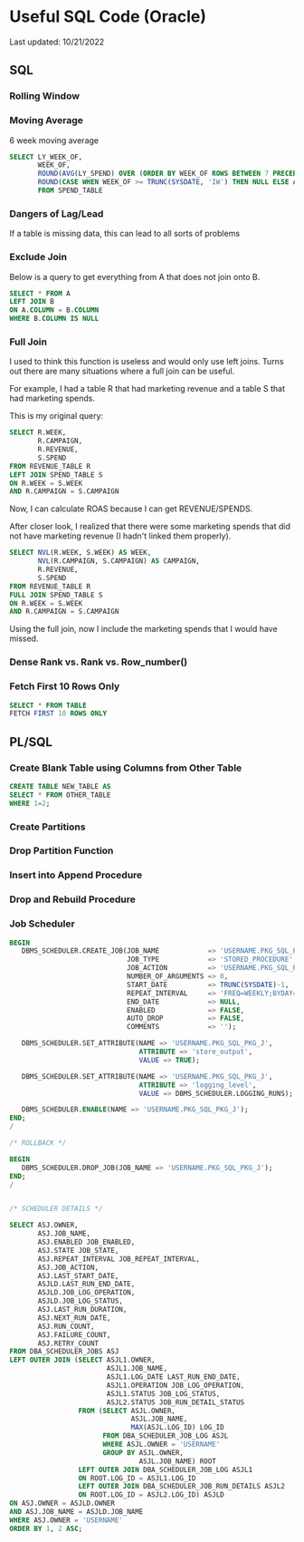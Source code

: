# Useful SQL Code (Oracle)

Last updated: 10/21/2022

## SQL

### Rolling Window

### Moving Average

6 week moving average
``` sql
SELECT LY_WEEK_OF,
       WEEK_OF,
       ROUND(AVG(LY_SPEND) OVER (ORDER BY WEEK_OF ROWS BETWEEN 7 PRECEDING AND CURRENT ROW), 0) LY_SPEND,
       ROUND(CASE WHEN WEEK_OF >= TRUNC(SYSDATE, 'IW') THEN NULL ELSE AVG(SPEND) OVER (ORDER BY WEEK_OF ROWS BETWEEN 7 PRECEDING AND CURRENT ROW) END, 0) SPEND
       FROM SPEND_TABLE


```
### Dangers of Lag/Lead

If a table is missing data, this can lead to all sorts of problems

### Exclude Join

Below is a query to get everything from A that does not join onto B.

```sql
SELECT * FROM A
LEFT JOIN B
ON A.COLUMN = B.COLUMN
WHERE B.COLUMN IS NULL
```

### Full Join

I used to think this function is useless and would only use left joins. Turns out there are many situations where a full join can be useful.

For example, I had a table R that had marketing revenue and a table S that had marketing spends. 

This is my original query:

```sql
SELECT R.WEEK,
       R.CAMPAIGN,
       R.REVENUE,
       S.SPEND
FROM REVENUE_TABLE R
LEFT JOIN SPEND_TABLE S
ON R.WEEK = S.WEEK
AND R.CAMPAIGN = S.CAMPAIGN
```

Now, I can calculate ROAS because I can get REVENUE/SPENDS.

After closer look, I realized that there were some marketing spends that did not have marketing revenue (I hadn't linked them properly).

```sql
SELECT NVL(R.WEEK, S.WEEK) AS WEEK,
       NVL(R.CAMPAIGN, S.CAMPAIGN) AS CAMPAIGN,
       R.REVENUE,
       S.SPEND
FROM REVENUE_TABLE R
FULL JOIN SPEND_TABLE S
ON R.WEEK = S.WEEK
AND R.CAMPAIGN = S.CAMPAIGN
```

Using the full join, now I include the marketing spends that I would have missed.

### Dense Rank vs. Rank vs. Row_number()

### Fetch First 10 Rows Only

```sql
SELECT * FROM TABLE
FETCH FIRST 10 ROWS ONLY
```

## PL/SQL

### Create Blank Table using Columns from Other Table
```sql
CREATE TABLE NEW_TABLE AS
SELECT * FROM OTHER_TABLE
WHERE 1=2;

```

### Create Partitions

### Drop Partition Function

### Insert into Append Procedure

### Drop and Rebuild Procedure

### Job Scheduler

``` sql
BEGIN
   DBMS_SCHEDULER.CREATE_JOB(JOB_NAME            => 'USERNAME.PKG_SQL_PKG_J',
                             JOB_TYPE            => 'STORED_PROCEDURE',
                             JOB_ACTION          => 'USERNAME.PKG_SQL_PKG.LOAD_TABLES',
                             NUMBER_OF_ARGUMENTS => 0,
                             START_DATE          => TRUNC(SYSDATE)-1,
                             REPEAT_INTERVAL     => 'FREQ=WEEKLY;BYDAY=TUE;BYHOUR=11',
                             END_DATE            => NULL,
                             ENABLED             => FALSE,
                             AUTO_DROP           => FALSE,
                             COMMENTS            => '');

   DBMS_SCHEDULER.SET_ATTRIBUTE(NAME => 'USERNAME.PKG_SQL_PKG_J',
                                ATTRIBUTE => 'store_output',
                                VALUE => TRUE);

   DBMS_SCHEDULER.SET_ATTRIBUTE(NAME => 'USERNAME.PKG_SQL_PKG_J',
                                ATTRIBUTE => 'logging_level',
                                VALUE => DBMS_SCHEDULER.LOGGING_RUNS);

   DBMS_SCHEDULER.ENABLE(NAME => 'USERNAME.PKG_SQL_PKG_J');
END;
/

/* ROLLBACK */

BEGIN
   DBMS_SCHEDULER.DROP_JOB(JOB_NAME => 'USERNAME.PKG_SQL_PKG_J');
END;
/


/* SCHEDULER DETAILS */

SELECT ASJ.OWNER,
       ASJ.JOB_NAME,
       ASJ.ENABLED JOB_ENABLED,
       ASJ.STATE JOB_STATE,
       ASJ.REPEAT_INTERVAL JOB_REPEAT_INTERVAL,
       ASJ.JOB_ACTION,
       ASJ.LAST_START_DATE,
       ASJLD.LAST_RUN_END_DATE,
       ASJLD.JOB_LOG_OPERATION,
       ASJLD.JOB_LOG_STATUS,
       ASJ.LAST_RUN_DURATION,
       ASJ.NEXT_RUN_DATE,
       ASJ.RUN_COUNT,
       ASJ.FAILURE_COUNT,
       ASJ.RETRY_COUNT
FROM DBA_SCHEDULER_JOBS ASJ
LEFT OUTER JOIN (SELECT ASJL1.OWNER,
                        ASJL1.JOB_NAME,
                        ASJL1.LOG_DATE LAST_RUN_END_DATE,
                        ASJL1.OPERATION JOB_LOG_OPERATION,
                        ASJL1.STATUS JOB_LOG_STATUS,
                        ASJL2.STATUS JOB_RUN_DETAIL_STATUS
                 FROM (SELECT ASJL.OWNER,
                              ASJL.JOB_NAME,
                              MAX(ASJL.LOG_ID) LOG_ID
                       FROM DBA_SCHEDULER_JOB_LOG ASJL
                       WHERE ASJL.OWNER = 'USERNAME'
                       GROUP BY ASJL.OWNER,
                                ASJL.JOB_NAME) ROOT
                 LEFT OUTER JOIN DBA_SCHEDULER_JOB_LOG ASJL1
                 ON ROOT.LOG_ID = ASJL1.LOG_ID
                 LEFT OUTER JOIN DBA_SCHEDULER_JOB_RUN_DETAILS ASJL2
                 ON ROOT.LOG_ID = ASJL2.LOG_ID) ASJLD
ON ASJ.OWNER = ASJLD.OWNER
AND ASJ.JOB_NAME = ASJLD.JOB_NAME
WHERE ASJ.OWNER = 'USERNAME'
ORDER BY 1, 2 ASC;
```
